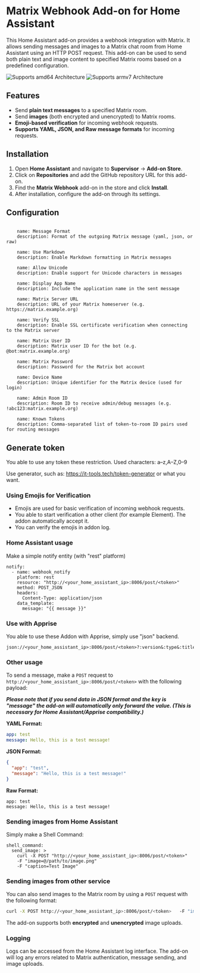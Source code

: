 # Matrix Webhook Add-on for Home Assistant

This Home Assistant add-on provides a webhook integration with Matrix. It allows sending messages and images to a Matrix chat room from Home Assistant using an HTTP POST request. This add-on can be used to send both plain text and image content to specified Matrix rooms based on a predefined configuration.

![Supports amd64 Architecture][amd64-shield] ![Supports armv7 Architecture][armv7-shield]

## Features

- Send **plain text messages** to a specified Matrix room.
- Send **images** (both encrypted and unencrypted) to Matrix rooms.
- **Emoji-based verification** for incoming webhook requests.
- **Supports YAML, JSON, and Raw message formats** for incoming requests.

## Installation

1. Open **Home Assistant** and navigate to **Supervisor** → **Add-on Store**.
2. Click on **Repositories** and add the GitHub repository URL for this add-on.
3. Find the **Matrix Webhook** add-on in the store and click **Install**.
4. After installation, configure the add-on through its settings.

## Configuration
```

    name: Message Format
    description: Format of the outgoing Matrix message (yaml, json, or raw)

    name: Use Markdown
    description: Enable Markdown formatting in Matrix messages

    name: Allow Unicode
    description: Enable support for Unicode characters in messages

    name: Display App Name
    description: Include the application name in the sent message

    name: Matrix Server URL
    description: URL of your Matrix homeserver (e.g. https://matrix.example.org)

    name: Verify SSL
    description: Enable SSL certificate verification when connecting to the Matrix server

    name: Matrix User ID
    description: Matrix user ID for the bot (e.g. @bot:matrix.example.org)

    name: Matrix Password
    description: Password for the Matrix bot account

    name: Device Name
    description: Unique identifier for the Matrix device (used for login)

    name: Admin Room ID
    description: Room ID to receive admin/debug messages (e.g. !abc123:matrix.example.org)

    name: Known Tokens
    description: Comma-separated list of token-to-room ID pairs used for routing messages
```

## Generate token

You able to use any token these restriction. Used characters: a–z,A–Z,0–9

Use generator, such as: https://it-tools.tech/token-generator or what you want.

### Using Emojis for Verification

- Emojis are used for basic verification of incoming webhook requests.
- You able to start verification a other client (for example Element). The addon automatically accept it.
- You can verify the emojis in addon log.

### Home Assistant usage

Make a simple notify entity (with "rest" platform)
```
notify:
  - name: webhook_notify
    platform: rest
    resource: "http://<your_home_assistant_ip>:8006/post/<token>"
    method: POST_JSON
    headers:
      Content-Type: application/json
    data_template:
      message: "{{ message }}"
```
### Use with Apprise

You able to use these Addon with Apprise, simply use "json" backend.
```
json://<your_home_assistant_ip>:8006/post/<token>?:version&:type&:title
```
### Other usage

To send a message, make a `POST` request to `http://<your_home_assistant_ip>:8006/post/<token>` with the following payload:

***Please note that if you send data in JSON format and the key is "message" the add-on will automatically only forward the value. (This is necessary for Home Assistant/Apprise compatibility.)***

**YAML Format:**

```yaml
app: test
message: Hello, this is a test message!
```

**JSON Format:**

```json
{
  "app": "test",
  "message": "Hello, this is a test message!"
}
```

**Raw Format:**

```
app: test
message: Hello, this is a test message!
```
### Sending images from Home Assistant

Simply make a Shell Command:
```
shell_command:
  send_image: >
    curl -X POST "http://<your_home_assistant_ip>:8006/post/<token>"
    -F "image=@/path/to/image.png"
    -F "caption=Test Image"
```
### Sending images from other service

You can also send images to the Matrix room by using a `POST` request with the following format:

```bash
curl -X POST http://<your_home_assistant_ip>:8006/post/<token>   -F "image=@/path/to/image.png"   -F "caption=Test Image"
```

The add-on supports both **encrypted** and **unencrypted** image uploads.

### Logging

Logs can be accessed from the Home Assistant log interface. The add-on will log any errors related to Matrix authentication, message sending, and image uploads.

[amd64-shield]: https://img.shields.io/badge/amd64-yes-green.svg
[armv7-shield]: https://img.shields.io/badge/armv7-yes-green.svg
